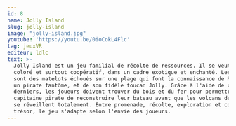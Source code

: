 ```yaml
---
id: 8
name: Jolly Island
slug: jolly-island
image: "jolly-island.jpg"
youtube: 'https://youtu.be/0ioCokL4Flc'
tag: jeuxVR
editeur: ldlc
text: >-
  Jolly Island est un jeu familial de récolte de ressources. Il se veut amusant,
  coloré et surtout coopératif, dans un cadre exotique et enchanté. Les joueurs
  sont des matelots échoués sur une plage qui font la connaissance de Rackham,
  un pirate fantôme, et de son fidèle toucan Jolly. Grâce à l'aide de ces
  derniers, les joueurs doivent trouver du bois et du fer pour permettre au
  capitaine pirate de reconstruire leur bateau avant que les volcans de l'île ne
  se réveillent totalement. Entre promenade, récolte, exploration et course au
  trésor, le jeu s'adapte selon l'envie des joueurs.
---
```


